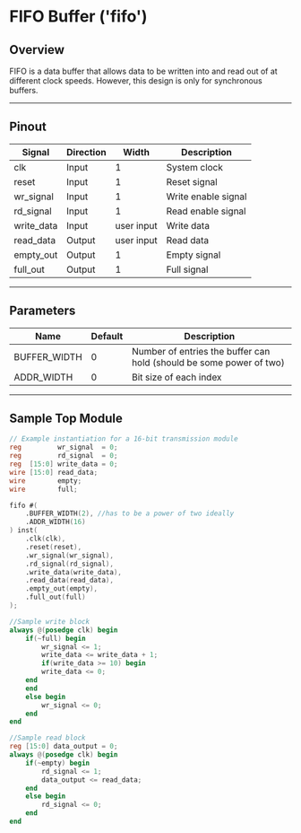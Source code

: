 # FIFO Buffer ('fifo')

## Overview
FIFO is a data buffer that allows data to be written into and read out of at different clock speeds. However, this design is only for synchronous buffers.

---

## Pinout

| Signal      | Direction | Width       | Description             |
|-------------|-----------|-------------|-------------------------|
| clk         | Input     | 1           | System clock            |
| reset       | Input     | 1           | Reset signal            |
| wr_signal   | Input     | 1           | Write enable signal     |
| rd_signal   | Input     | 1           | Read enable signal      |
| write_data  | Input     | user input  | Write data              |
| read_data   | Output    | user input  | Read data               |
| empty_out   | Output    | 1           | Empty signal            |
| full_out    | Output    | 1           | Full signal             |

---

## Parameters
| Name         | Default | Description                                                         |
|--------------|---------|---------------------------------------------------------------------|
| BUFFER_WIDTH | 0       | Number of entries the buffer can hold (should be some power of two) |
| ADDR_WIDTH   | 0       | Bit size of each index                                              |

---

## Sample Top Module

```verilog
// Example instantiation for a 16-bit transmission module
reg         wr_signal  = 0;
reg         rd_signal  = 0;
reg  [15:0] write_data = 0;
wire [15:0] read_data;
wire        empty;
wire        full;

fifo #(
    .BUFFER_WIDTH(2), //has to be a power of two ideally
    .ADDR_WIDTH(16)
) inst(
    .clk(clk),
    .reset(reset),
    .wr_signal(wr_signal),
    .rd_signal(rd_signal),
    .write_data(write_data),
    .read_data(read_data),
    .empty_out(empty),
    .full_out(full)
);

//Sample write block
always @(posedge clk) begin
    if(~full) begin
        wr_signal <= 1;
        write_data <= write_data + 1;
        if(write_data >= 10) begin
        write_data <= 0;
    end
    end
    else begin
        wr_signal <= 0;
    end
end

//Sample read block
reg [15:0] data_output = 0;
always @(posedge clk) begin
    if(~empty) begin
        rd_signal <= 1;
        data_output <= read_data;
    end
    else begin
        rd_signal <= 0;
    end
end
